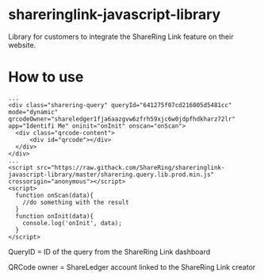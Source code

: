 # shareringlink-javascript-library
Library for customers to integrate the ShareRing Link feature on their website.


# How to use
```
...
<div class="sharering-query" queryId="641275f07cd216005d5481cc" mode="dynamic" qrcodeOwner="shareledger1fja6aazgvw6zfrh59xjc6w0jdpfhdkharz72lr" app="Identifi Me" oninit="onInit" onscan="onScan">
  <div class="qrcode-content">
      <div id="qrcode"></div>
  </div>
</div>
...
<script src="https://raw.githack.com/ShareRing/shareringlink-javascript-library/master/sharering.query.lib.prod.min.js" crossorigin="anonymous"></script>
<script>
  function onScan(data){
    //do something with the result
  }
  function onInit(data){
    console.log('onInit', data);
  }
</script>
```

QueryID = ID of the query from the ShareRing Link dashboard

QRCode owner = ShareLedger account linked to the ShareRing Link creator

